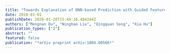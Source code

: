```yaml
---
title: "Towards Explanation of DNN-based Prediction with Guided Feature Inversion"
date: 2018-01-01
publishDate: 2020-01-20T15:49:16.484244Z
authors: ["Mengnan Du", "Ninghao Liu", "Qingquan Song", "Xia Hu"]
publication_types: ["2"]
abstract: ""
featured: false
publication: "*arXiv preprint arXiv:1804.00506*"
---
```


